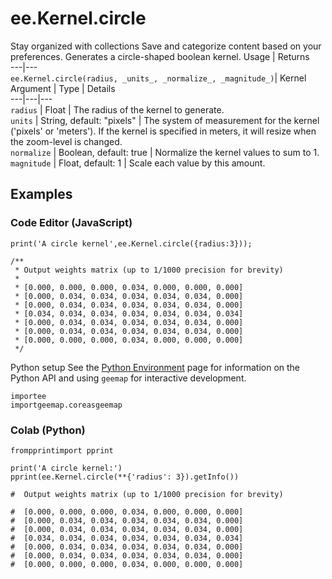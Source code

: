  
#  ee.Kernel.circle
Stay organized with collections  Save and categorize content based on your preferences. 
Generates a circle-shaped boolean kernel. Usage | Returns  
---|---  
`ee.Kernel.circle(radius, _units_, _normalize_, _magnitude_)`|  Kernel  
Argument | Type | Details  
---|---|---  
`radius` | Float | The radius of the kernel to generate.  
`units` | String, default: "pixels" | The system of measurement for the kernel ('pixels' or 'meters'). If the kernel is specified in meters, it will resize when the zoom-level is changed.  
`normalize` | Boolean, default: true | Normalize the kernel values to sum to 1.  
`magnitude` | Float, default: 1 | Scale each value by this amount.  
## Examples
### Code Editor (JavaScript)
```
print('A circle kernel',ee.Kernel.circle({radius:3}));

/**
 * Output weights matrix (up to 1/1000 precision for brevity)
 *
 * [0.000, 0.000, 0.000, 0.034, 0.000, 0.000, 0.000]
 * [0.000, 0.034, 0.034, 0.034, 0.034, 0.034, 0.000]
 * [0.000, 0.034, 0.034, 0.034, 0.034, 0.034, 0.000]
 * [0.034, 0.034, 0.034, 0.034, 0.034, 0.034, 0.034]
 * [0.000, 0.034, 0.034, 0.034, 0.034, 0.034, 0.000]
 * [0.000, 0.034, 0.034, 0.034, 0.034, 0.034, 0.000]
 * [0.000, 0.000, 0.000, 0.034, 0.000, 0.000, 0.000]
 */
```

Python setup
See the [ Python Environment](https://developers.google.com/earth-engine/guides/python_install) page for information on the Python API and using `geemap` for interactive development.
```
importee
importgeemap.coreasgeemap
```

### Colab (Python)
```
frompprintimport pprint

print('A circle kernel:')
pprint(ee.Kernel.circle(**{'radius': 3}).getInfo())

#  Output weights matrix (up to 1/1000 precision for brevity)

#  [0.000, 0.000, 0.000, 0.034, 0.000, 0.000, 0.000]
#  [0.000, 0.034, 0.034, 0.034, 0.034, 0.034, 0.000]
#  [0.000, 0.034, 0.034, 0.034, 0.034, 0.034, 0.000]
#  [0.034, 0.034, 0.034, 0.034, 0.034, 0.034, 0.034]
#  [0.000, 0.034, 0.034, 0.034, 0.034, 0.034, 0.000]
#  [0.000, 0.034, 0.034, 0.034, 0.034, 0.034, 0.000]
#  [0.000, 0.000, 0.000, 0.034, 0.000, 0.000, 0.000]
```

